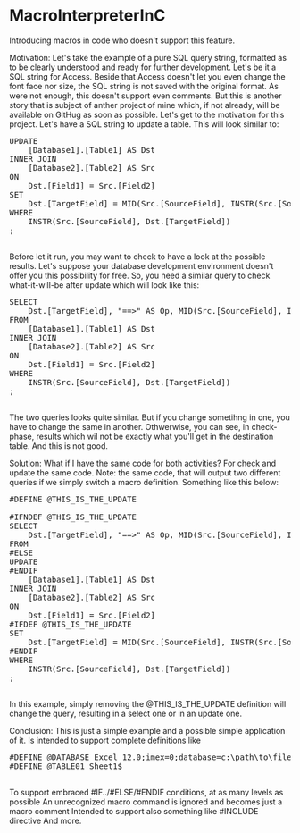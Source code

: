 # MacroInterpreterInC
Introducing macros in code who doesn't support this feature.

Motivation:
Let's take the example of a pure SQL query string, formatted as to be clearly understood and ready for further development.
Let's be it a SQL string for Access. Beside that Access doesn't let you even change the font face nor size, the SQL string is not saved with the original format. As were not enough, this doesn't support even comments. But this is another story that is subject of anther project of mine which, if not already, will be available on GitHug as soon as possible.
Let's get to the motivation for this project. Let's have a SQL string to update a table. This will look similar to:
<pre>
UPDATE
    [Database1].[Table1] AS Dst
INNER JOIN
    [Database2].[Table2] AS Src
ON
    Dst.[Field1] = Src.[Field2]
SET
    Dst.[TargetField] = MID(Src.[SourceField], INSTR(Src.[SourceField], Dst.[TargetField]))
WHERE
    INSTR(Src.[SourceField], Dst.[TargetField])
;
    </pre>
Before let it run, you may want to check to have a look at the possible results. Let's suppose your database development environment doesn't offer you this possibility for free.
So, you need a similar query to check what-it-will-be after update which will look like this:
<pre>
SELECT
    Dst.[TargetField], "==>" AS Op, MID(Src.[SourceField], INSTR(Src.[SourceField], Dst.[TargetField]))
FROM
    [Database1].[Table1] AS Dst
INNER JOIN
    [Database2].[Table2] AS Src
ON
    Dst.[Field1] = Src.[Field2]
WHERE
    INSTR(Src.[SourceField], Dst.[TargetField])
;
    </pre>
The two queries looks quite similar. But if you change sometihng in one, you have to change the same in another. Othwerwise, you can see, in check-phase, results which wil not be exactly what you'll get in the destination table. And this is not good.

Solution:
What if I have the same code for both activities? For check and update the same code. Note: the same code, that will output two different queries if we simply switch a macro definition. Something like this below:
<pre>
#DEFINE @THIS_IS_THE_UPDATE

#IFNDEF @THIS_IS_THE_UPDATE
SELECT
    Dst.[TargetField], "==&gt;" AS Op, MID(Src.[SourceField], INSTR(Src.[SourceField], Dst.[TargetField]))
FROM
#ELSE
UPDATE
#ENDIF
    [Database1].[Table1] AS Dst
INNER JOIN
    [Database2].[Table2] AS Src
ON
    Dst.[Field1] = Src.[Field2]
#IFDEF @THIS_IS_THE_UPDATE
SET
    Dst.[TargetField] = MID(Src.[SourceField], INSTR(Src.[SourceField], Dst.[TargetField]))
#ENDIF
WHERE
    INSTR(Src.[SourceField], Dst.[TargetField])
;
    </pre>
In this example, simply removing the @THIS_IS_THE_UPDATE definition will change the query, resulting in a select one or in an update one.

Conclusion:
This is just a simple example and a possible simple application of it. Is intended to support complete definitions like
<pre>
#DEFINE @DATABASE Excel 12.0;imex=0;database=c:\path\to\filename.xls
#DEFINE @TABLE01 Sheet1$
    </pre>
To support embraced #IF../#ELSE/#ENDIF conditions, at as many levels as possible
An unrecognized macro command is ignored and becomes just a macro comment
Intended to support also something like #INCLUDE directive 
And more.

